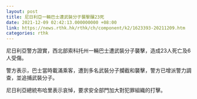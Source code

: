 ```yaml
---
layout: post
title: 尼日利亞一輛巴士遭武裝分子襲擊釀23死
date: 2021-12-09 02:42:13.000000000 +08:00
link: https://news.rthk.hk/rthk/ch/component/k2/1623393-20211209.htm
categories: rthk
---
```


尼日利亞警方證實，西北部索科托州一輛巴士遭武裝分子襲擊，造成23人死亡及6人受傷。

警方表示，巴士當時載滿乘客，遭到多名武裝分子攔截和襲擊，警方已增派警力調查，並追捕武裝分子。

尼日利亞總統布哈里表示哀悼，要求安全部門加大對犯罪組織的打擊。
